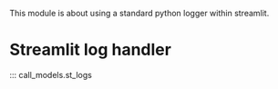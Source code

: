 This module is about using a standard python logger within streamlit.


# Streamlit log handler 

::: call_models.st_logs


